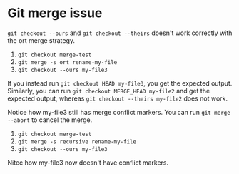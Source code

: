 # Git merge issue

`git checkout --ours` and `git checkout --theirs` doesn't work correctly with the ort merge strategy.

1. `git checkout merge-test`
2. `git merge -s ort rename-my-file`
3. `git checkout --ours my-file3`

If you instead run `git checkout HEAD my-file3`, you get the expected output.
Similarly, you can run `git checkout MERGE_HEAD my-file2` and get the expected output, whereas `git checkout --theirs my-file2` does not work.

Notice how my-file3 still has merge conflict markers. You can run `git merge --abort` to cancel the merge.

1. `git checkout merge-test`
2. `git merge -s recursive rename-my-file`
3. `git checkout --ours my-file3`

Nitec how my-file3 now doesn't have conflict markers.
